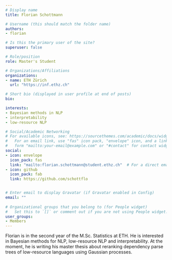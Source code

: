 ```yaml
---
# Display name
title: Florian Schottmann

# Username (this should match the folder name)
authors:
- florian

# Is this the primary user of the site?
superuser: false

# Role/position
role: Master's Student

# Organizations/Affiliations
organizations:
- name: ETH Zürich
  url: "https://inf.ethz.ch"

# Short bio (displayed in user profile at end of posts)
bio: 

interests:
- Bayesian methods in NLP
- interpretability
- low-resource NLP

# Social/Academic Networking
# For available icons, see: https://sourcethemes.com/academic/docs/widgets/#icons
#   For an email link, use "fas" icon pack, "envelope" icon, and a link in the
#   form "mailto:your-email@example.com" or "#contact" for contact widget.
social:
- icon: envelope
  icon_pack: fas
  link: "mailto:florian.schottmann@student.ethz.ch"  # For a direct email link, use "mailto:test@example.org".
- icon: github
  icon_pack: fab
  link: https://github.com/schottflo


# Enter email to display Gravatar (if Gravatar enabled in Config)
email: ""
  
# Organizational groups that you belong to (for People widget)
#   Set this to `[]` or comment out if you are not using People widget.  
user_groups:
- Members
---
```


Florian is in the second year of the M.Sc. Statistics at ETH. He is interested in Bayesian methods for NLP, low-resource NLP and interpretability. At the moment, he is writing his master thesis about reranking dependency parse trees of low-resource languages using Gaussian processes. 